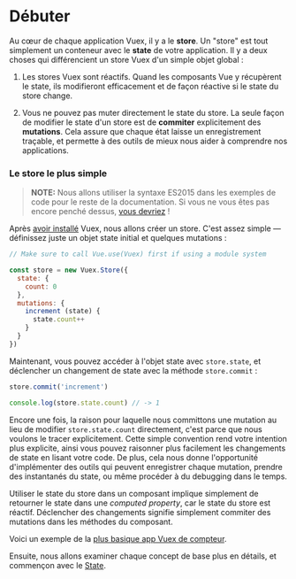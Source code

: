 # Débuter

Au cœur de chaque application Vuex, il y a le **store**. Un "store" est tout simplement un conteneur avec le **state** de votre application. Il y a deux choses qui différencient un store Vuex d'un simple objet global :

1. Les stores Vuex sont réactifs. Quand les composants Vue y récupèrent le state, ils modifieront efficacement et de façon réactive si le state du store change.

2. Vous ne pouvez pas muter directement le state du store. La seule façon de modifier le state d'un store est de **commiter** explicitement des **mutations**. Cela assure que chaque état laisse un enregistrement traçable, et permette à des outils de mieux nous aider à comprendre nos applications.

### Le store le plus simple

> **NOTE:** Nous allons utiliser la syntaxe ES2015 dans les exemples de code pour le reste de la documentation. Si vous ne vous êtes pas encore penché dessus, [vous devriez](https://babeljs.io/docs/learn-es2015/) !

Après [avoir installé](installation.md) Vuex, nous allons créer un store. C'est assez simple &mdash; définissez juste un objet state initial et quelques mutations :

``` js
// Make sure to call Vue.use(Vuex) first if using a module system

const store = new Vuex.Store({
  state: {
    count: 0
  },
  mutations: {
    increment (state) {
      state.count++
    }
  }
})
```

Maintenant, vous pouvez accéder à l'objet state avec `store.state`, et déclencher un changement de state avec la méthode `store.commit` :

``` js
store.commit('increment')

console.log(store.state.count) // -> 1
```

Encore une fois, la raison pour laquelle nous committons une mutation au lieu de modifier `store.state.count` directement, c'est parce que nous voulons le tracer explicitement. Cette simple convention rend votre intention plus explicite, ainsi vous pouvez raisonner plus facilement les changements de state en lisant votre code. De plus, cela nous donne l'opportunité d'implémenter des outils qui peuvent enregistrer chaque mutation, prendre des instantanés du state, ou même procéder à du debugging dans le temps.

Utiliser le state du store dans un composant implique simplement de retourner le state dans une *computed property*, car le state du store est réactif. Déclencher des changements signifie simplement commiter des mutations dans les méthodes du composant.

Voici un exemple de la [plus basique app Vuex de compteur](https://jsfiddle.net/n9jmu5v7/341/).

Ensuite, nous allons examiner chaque concept de base plus en détails, et commençon avec le [State](state.md).
